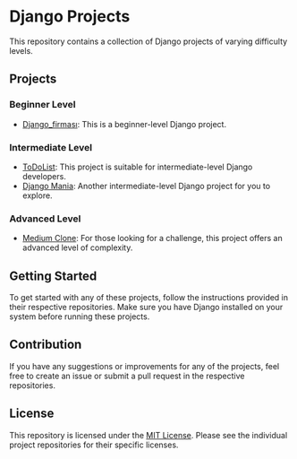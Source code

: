 # Django Projects

This repository contains a collection of Django projects of varying difficulty levels.

## Projects

### Beginner Level

- [Django_firması]([https://github.com/keremclp/Django_firması](https://github.com/keremclp/Django-Projects/tree/master/Django_Firmas%C4%B1)): This is a beginner-level Django project.

### Intermediate Level

- [ToDoList]([https://github.com/keremclp/ToDoList](https://github.com/keremclp/Django-Projects/tree/master/ToDoList)): This project is suitable for intermediate-level Django developers.
- [Django Mania]([https://github.com/keremclp/Django_Mania](https://github.com/keremclp/Django-Projects/tree/master/DjangoMania)): Another intermediate-level Django project for you to explore.

### Advanced Level

- [Medium Clone]([https://github.com/your-username/Medium_Clone](https://github.com/keremclp/Django-Projects/tree/master/Medium%20Clone)): For those looking for a challenge, this project offers an advanced level of complexity.

## Getting Started

To get started with any of these projects, follow the instructions provided in their respective repositories. Make sure you have Django installed on your system before running these projects.

## Contribution

If you have any suggestions or improvements for any of the projects, feel free to create an issue or submit a pull request in the respective repositories.

## License

This repository is licensed under the [MIT License](https://opensource.org/licenses/MIT). Please see the individual project repositories for their specific licenses.
